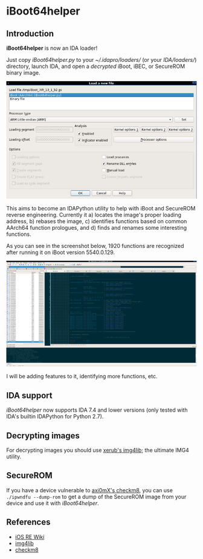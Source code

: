 # iBoot64helper

## Introduction

**iBoot64helper** is now an IDA loader!

Just copy *iBoot64helper.py* to your *~/.idapro/loaders/* (or your *IDA/loaders/*)
directory, launch IDA, and open a *decrypted* iBoot, iBEC, or SecureROM binary image.

<p align="center"><img src="screenshot-loader.png"/></p>

This aims to become an IDAPython utility to help with iBoot and SecureROM reverse
engineering. Currently it a) locates the image's proper loading address, b) rebases
the image, c) identifies functions based on common AArch64 function prologues, and
d) finds and renames some interesting functions.

As you can see in the screenshot below, 1920 functions
are recognized after running it on iBoot version 5540.0.129.

<p align="center"><img src="screenshot.png"/></p>

I will be adding features to it, identifying more functions, etc.

## IDA support

*iBoot64helper* now supports IDA 7.4 and lower versions (only tested with IDA's
builtin IDAPython for Python 2.7).

## Decrypting images

For decrypting images you should use [xerub's img4lib](https://github.com/xerub/img4lib);
the ultimate IMG4 utility.

## SecureROM

If you have a device vulnerable to [axi0mX's checkm8](https://github.com/axi0mX/ipwndfu),
you can use ```./ipwndfu --dump-rom``` to get a dump of the SecureROM image from your device
and use it with *iBoot64helper*.

## References
* [iOS RE Wiki](https://github.com/kpwn/iOSRE/blob/master/wiki/iBoot-RE.md)
* [img4lib](https://github.com/xerub/img4lib)
* [checkm8](https://github.com/axi0mX/ipwndfu)
